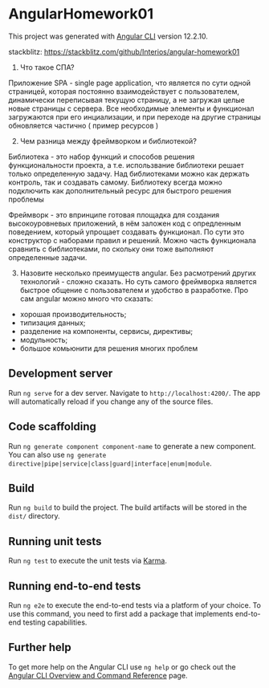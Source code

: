 # AngularHomework01
This project was generated with [Angular CLI](https://github.com/angular/angular-cli) version 12.2.10.

stackblitz: https://stackblitz.com/github/Interios/angular-homework01

1) Что такое СПА?

  Приложение SPA - single page application, что является по сути одной страницей, которая постоянно взаимодействует с пользователем, динамически переписывая текущую страницу, а не загружая целые новые страницы с сервера. Все необходимые элементы и функционал загружаются при его инциализации, и при переходе на другие страницы обновляется частично ( пример ресурсов )

2) Чем разница между фреймворком и библиотекой?

  Библиотека - это набор функций и способов решения функциональности проекта, а т.е. использвание библиотеки решает только определенную задачу. Над библиотеками можно как  держать контроль, так и создавать самому. Библиотеку всегда можно подключить как дополнительный ресурс для быстрого решения проблемы

  Фреймворк - это впринципе готовая площадка для создания высокоуровневых приложений, в нём заложен код с опредленным поведением, который упрощает создавать функционал. По сути это конструктор с наборами правил и решений. Можно часть функционала сравнить с библиотеками, по скольку они тоже выполняют определенные задачи.

3) Назовите несколько преимуществ angular.
Без расмотрений других технологий - сложно сказать. Но суть самого фреймворка является быстрое общение с пользователем и удобство в разработке.
Про сам angular можно много что сказать:
- хорошая производительность;
- типизация данных;
- разделение на компоненты, сервисы, директивы;
- модульность;
- большое комьюнити для решения многих проблем


## Development server

Run `ng serve` for a dev server. Navigate to `http://localhost:4200/`. The app will automatically reload if you change any of the source files.

## Code scaffolding

Run `ng generate component component-name` to generate a new component. You can also use `ng generate directive|pipe|service|class|guard|interface|enum|module`.

## Build

Run `ng build` to build the project. The build artifacts will be stored in the `dist/` directory.

## Running unit tests

Run `ng test` to execute the unit tests via [Karma](https://karma-runner.github.io).

## Running end-to-end tests

Run `ng e2e` to execute the end-to-end tests via a platform of your choice. To use this command, you need to first add a package that implements end-to-end testing capabilities.

## Further help

To get more help on the Angular CLI use `ng help` or go check out the [Angular CLI Overview and Command Reference](https://angular.io/cli) page.

